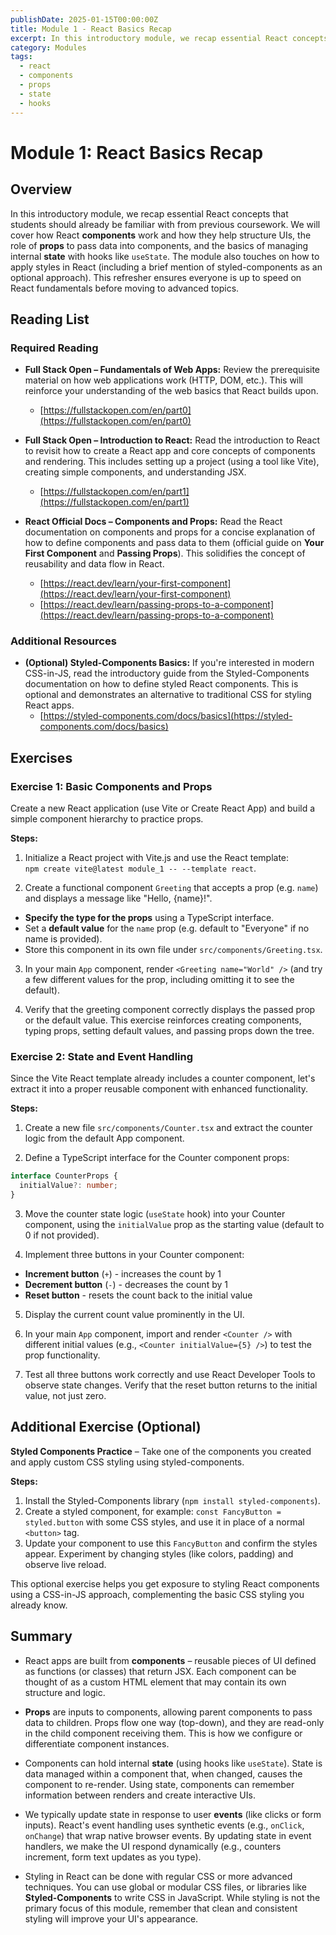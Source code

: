 ```yaml
---
publishDate: 2025-01-15T00:00:00Z
title: Module 1 - React Basics Recap
excerpt: In this introductory module, we recap essential React concepts that students should already be familiar with from previous coursework. We will cover how React components work and how they help structure UIs, the role of props to pass data into components, and the basics of managing internal state with hooks like useState.
category: Modules
tags:
  - react
  - components
  - props
  - state
  - hooks
---
```


# Module 1: React Basics Recap

## Overview

In this introductory module, we recap essential React concepts that students should already be familiar with from previous coursework. 
We will cover how React **components** work and how they help structure UIs, the role of **props** to pass data into components, and the basics of managing internal **state** with hooks like `useState`. The module also touches on how to apply styles in React (including a brief mention of styled-components as an optional approach). This refresher ensures everyone is up to speed on React fundamentals before moving to advanced topics.

## Reading List

### Required Reading

* **Full Stack Open – Fundamentals of Web Apps:** Review the prerequisite material on how web applications work (HTTP, DOM, etc.). This will reinforce your understanding of the web basics that React builds upon.
  - [https://fullstackopen.com/en/part0](https://fullstackopen.com/en/part0)

* **Full Stack Open – Introduction to React:** Read the introduction to React to revisit how to create a React app and core concepts of components and rendering. This includes setting up a project (using a tool like Vite), creating simple components, and understanding JSX.
  - [https://fullstackopen.com/en/part1](https://fullstackopen.com/en/part1)

* **React Official Docs – Components and Props:** Read the React documentation on components and props for a concise explanation of how to define components and pass data to them (official guide on **Your First Component** and **Passing Props**). This solidifies the concept of reusability and data flow in React.
  - [https://react.dev/learn/your-first-component](https://react.dev/learn/your-first-component)
  - [https://react.dev/learn/passing-props-to-a-component](https://react.dev/learn/passing-props-to-a-component)

### Additional Resources

* **(Optional) Styled-Components Basics:** If you're interested in modern CSS-in-JS, read the introductory guide from the Styled-Components documentation on how to define styled React components. This is optional and demonstrates an alternative to traditional CSS for styling React apps.
  - [https://styled-components.com/docs/basics](https://styled-components.com/docs/basics)

## Exercises

### Exercise 1: Basic Components and Props

Create a new React application (use Vite or Create React App) and build a simple component hierarchy to practice props.

**Steps:**

1. Initialize a React project with Vite.js and use the React template:  
  `npm create vite@latest module_1 -- --template react`.

2. Create a functional component `Greeting` that accepts a prop (e.g. `name`) and displays a message like "Hello, {name}!".  
  - **Specify the type for the props** using a TypeScript interface.
  - Set a **default value** for the `name` prop (e.g. default to "Everyone" if no name is provided).
  - Store this component in its own file under `src/components/Greeting.tsx`.

3. In your main `App` component, render `<Greeting name="World" />` (and try a few different values for the prop, including omitting it to see the default).

4. Verify that the greeting component correctly displays the passed prop or the default value. This exercise reinforces creating components, typing props, setting default values, and passing props down the tree.


### Exercise 2: State and Event Handling

Since the Vite React template already includes a counter component, let's extract it into a proper reusable component with enhanced functionality.

**Steps:**

1. Create a new file `src/components/Counter.tsx` and extract the counter logic from the default App component.

2. Define a TypeScript interface for the Counter component props:
  ```typescript
  interface CounterProps {
    initialValue?: number;
  }
  ```

3. Move the counter state logic (`useState` hook) into your Counter component, using the `initialValue` prop as the starting value (default to 0 if not provided).

4. Implement three buttons in your Counter component:
  - **Increment button** (`+`) - increases the count by 1
  - **Decrement button** (`-`) - decreases the count by 1  
  - **Reset button** - resets the count back to the initial value

5. Display the current count value prominently in the UI.

6. In your main `App` component, import and render `<Counter />` with different initial values (e.g., `<Counter initialValue={5} />`) to test the prop functionality.

7. Test all three buttons work correctly and use React Developer Tools to observe state changes. Verify that the reset button returns to the initial value, not just zero.

## Additional Exercise (Optional)

**Styled Components Practice** – Take one of the components you created and apply custom CSS styling using styled-components.

**Steps:**

1. Install the Styled-Components library (`npm install styled-components`).
2. Create a styled component, for example: `const FancyButton = styled.button` with some CSS styles, and use it in place of a normal `<button>` tag.
3. Update your component to use this `FancyButton` and confirm the styles appear. Experiment by changing styles (like colors, padding) and observe live reload.

This optional exercise helps you get exposure to styling React components using a CSS-in-JS approach, complementing the basic CSS styling you already know.

## Summary

* React apps are built from **components** – reusable pieces of UI defined as functions (or classes) that return JSX. Each component can be thought of as a custom HTML element that may contain its own structure and logic.

* **Props** are inputs to components, allowing parent components to pass data to children. Props flow one way (top-down), and they are read-only in the child component receiving them. This is how we configure or differentiate component instances.

* Components can hold internal **state** (using hooks like `useState`). State is data managed within a component that, when changed, causes the component to re-render. Using state, components can remember information between renders and create interactive UIs.

* We typically update state in response to user **events** (like clicks or form inputs). React's event handling uses synthetic events (e.g., `onClick`, `onChange`) that wrap native browser events. By updating state in event handlers, we make the UI respond dynamically (e.g., counters increment, form text updates as you type).

* Styling in React can be done with regular CSS or more advanced techniques. You can use global or modular CSS files, or libraries like **Styled-Components** to write CSS in JavaScript. While styling is not the primary focus of this module, remember that clean and consistent styling will improve your UI's appearance.
